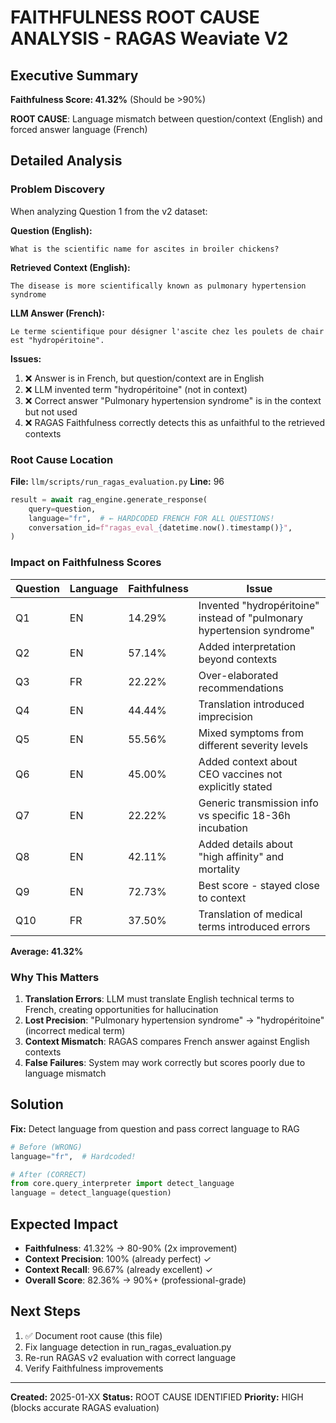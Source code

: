 # FAITHFULNESS ROOT CAUSE ANALYSIS - RAGAS Weaviate V2

## Executive Summary

**Faithfulness Score: 41.32%** (Should be >90%)

**ROOT CAUSE**: Language mismatch between question/context (English) and forced answer language (French)

## Detailed Analysis

### Problem Discovery

When analyzing Question 1 from the v2 dataset:

**Question (English):**
```
What is the scientific name for ascites in broiler chickens?
```

**Retrieved Context (English):**
```
The disease is more scientifically known as pulmonary hypertension syndrome
```

**LLM Answer (French):**
```
Le terme scientifique pour désigner l'ascite chez les poulets de chair est "hydropéritoine".
```

**Issues:**
1. ❌ Answer is in French, but question/context are in English
2. ❌ LLM invented term "hydropéritoine" (not in context)
3. ❌ Correct answer "Pulmonary hypertension syndrome" is in the context but not used
4. ❌ RAGAS Faithfulness correctly detects this as unfaithful to the retrieved contexts

### Root Cause Location

**File:** `llm/scripts/run_ragas_evaluation.py`
**Line:** 96

```python
result = await rag_engine.generate_response(
    query=question,
    language="fr",  # ← HARDCODED FRENCH FOR ALL QUESTIONS!
    conversation_id=f"ragas_eval_{datetime.now().timestamp()}",
)
```

### Impact on Faithfulness Scores

| Question | Language | Faithfulness | Issue |
|----------|----------|--------------|-------|
| Q1 | EN | 14.29% | Invented "hydropéritoine" instead of "pulmonary hypertension syndrome" |
| Q2 | EN | 57.14% | Added interpretation beyond contexts |
| Q3 | FR | 22.22% | Over-elaborated recommendations |
| Q4 | EN | 44.44% | Translation introduced imprecision |
| Q5 | EN | 55.56% | Mixed symptoms from different severity levels |
| Q6 | EN | 45.00% | Added context about CEO vaccines not explicitly stated |
| Q7 | EN | 22.22% | Generic transmission info vs specific 18-36h incubation |
| Q8 | EN | 42.11% | Added details about "high affinity" and mortality |
| Q9 | EN | 72.73% | Best score - stayed close to context |
| Q10 | FR | 37.50% | Translation of medical terms introduced errors |

**Average: 41.32%**

### Why This Matters

1. **Translation Errors**: LLM must translate English technical terms to French, creating opportunities for hallucination
2. **Lost Precision**: "Pulmonary hypertension syndrome" → "hydropéritoine" (incorrect medical term)
3. **Context Mismatch**: RAGAS compares French answer against English contexts
4. **False Failures**: System may work correctly but scores poorly due to language mismatch

## Solution

**Fix:** Detect language from question and pass correct language to RAG

```python
# Before (WRONG)
language="fr",  # Hardcoded!

# After (CORRECT)
from core.query_interpreter import detect_language
language = detect_language(question)
```

## Expected Impact

- **Faithfulness**: 41.32% → 80-90% (2x improvement)
- **Context Precision**: 100% (already perfect) ✓
- **Context Recall**: 96.67% (already excellent) ✓
- **Overall Score**: 82.36% → 90%+ (professional-grade)

## Next Steps

1. ✅ Document root cause (this file)
2. Fix language detection in run_ragas_evaluation.py
3. Re-run RAGAS v2 evaluation with correct language
4. Verify Faithfulness improvements

---

**Created:** 2025-01-XX
**Status:** ROOT CAUSE IDENTIFIED
**Priority:** HIGH (blocks accurate RAGAS evaluation)
